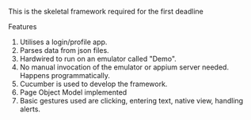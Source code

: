 This is the skeletal framework required for the first deadline

Features

1. Utilises a login/profile app.
2. Parses data from json files.
3. Hardwired to run on an emulator called "Demo".
4. No manual invocation of the emulator or appium server needed. Happens programmatically.
5. Cucumber is used to develop the framework.
6. Page Object Model implemented
7. Basic gestures used are clicking, entering text, native view, handling alerts.
